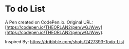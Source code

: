 # To do List

A Pen created on CodePen.io. Original URL: [https://codepen.io/THEORLAN2/pen/wGJWwv](https://codepen.io/THEORLAN2/pen/wGJWwv).

Inspired By:  https://dribbble.com/shots/2427393-Todo-List
